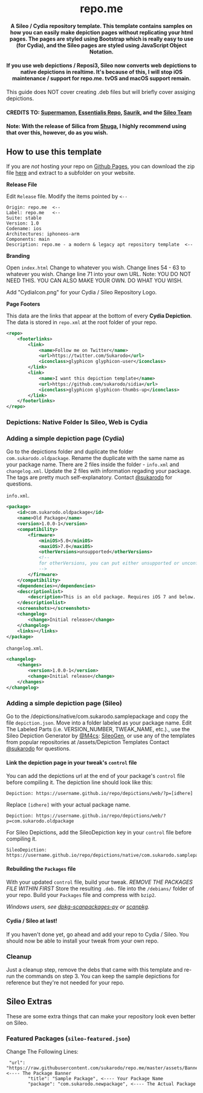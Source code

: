 <center>
  <h1 align="center">repo.me</h1>
  <h4 align="center">A Sileo / Cydia repository template. This template contains samples on how you can easily make depiction pages without replicating your html pages. The pages are styled using <a href"https://getbootstrap.com">Bootstrap</a> which is really easy to use (for Cydia), and the Sileo pages are styled using JavaScript Object Notation.</h4>
  <h4 align="center">If you use web depictions / Reposi3, Sileo now converts web depictions to native depictions in realtime. It's because of this, I will stop iOS maintenance / support for repo.me. tvOS and macOS support remain.</h4>
</center>

This guide does NOT cover creating .deb files but will briefly cover assiging depictions.

#### CREDITS TO: [Supermamon](https://github.com/Supermamon/), [Essentialis Repo](https://twitter.com/EssentialisRepo/), [Saurik](https://twitter.com/Saurik/), and the [Sileo Team](https://twitter.com/getSileo/)
#### Note: With the release of Silica from [Shuga](https://github.com/ShugaBuga/), I highly recommend using that over this, however, do as you wish.

## How to use this template
If you are *not* hosting your repo on [Github Pages](https://pages.github.com/), you can download the zip file [here](https://github.com/sukarodo/repo.me/archive/master.zip) and extract to a subfolder on your website.

**Release File**

Edit `Release` file. Modify the items pointed by `<--`

    Origin: repo.me  <--
    Label: repo.me   <--
    Suite: stable
    Version: 1.0
    Codename: ios
    Architectures: iphoneos-arm
    Components: main
    Description: repo.me - a modern & legacy apt repository template  <--

**Branding**

Open `index.html`
Change <title>repo.me</title> to whatever you wish.
Change lines 54 - 63 to whatever you wish.
Change line 71 into your own URL.
Note: YOU DO NOT NEED THIS. YOU CAN ALSO MAKE YOUR OWN. DO WHAT YOU WISH.

Add "CydiaIcon.png" for your Cydia / Sileo Repository Logo.


**Page Footers**

This data are the links that appear at the bottom of every **Cydia Depiction**. The data is stored in `repo.xml` at the root folder of your repo.

```xml
<repo>
    <footerlinks>
        <link>
            <name>Follow me on Twitter</name>
            <url>https://twitter.com/Sukarodo</url>
            <iconclass>glyphicon glyphicon-user</iconclass>
        </link>
        <link>
            <name>I want this depiction template</name>
            <url>https://github.com/sukarodo/sidia</url>
            <iconclass>glyphicon glyphicon-thumbs-up</iconclass>
        </link>
    </footerlinks>
</repo>
```
### Depictions: Native Folder Is Sileo, Web is Cydia

### Adding a simple depiction page (Cydia)

Go to the depictions folder and duplicate the folder `com.sukarodo.oldpackage`.
Rename the duplicate with the same name as your package name.
There are 2 files inside the folder - `info.xml` and `changelog.xml`.
Update the 2 files with information regading your package.
The tags are pretty much self-explanatory.
Contact [@sukarodo](https://twitter.com/sukarodo) for questions.

`info.xml`.
```xml
<package>
    <id>com.sukarodo.oldpackage</id>
    <name>Old Package</name>
    <version>1.0.0-1</version>
    <compatibility>
        <firmware>
            <miniOS>5.0</miniOS>
            <maxiOS>7.0</maxiOS>
            <otherVersions>unsupported</otherVersions>
            <!--
            for otherVersions, you can put either unsupported or unconfirmed
            -->
        </firmware>
    </compatibility>
    <dependencies></dependencies>
    <descriptionlist>
        <description>This is an old package. Requires iOS 7 and below..</description>
    </descriptionlist>
    <screenshots></screenshots>
    <changelog>
        <change>Initial release</change>
    </changelog>
    <links></links>
</package>
```

`changelog.xml`.
```xml
<changelog>
    <changes>
        <version>1.0.0-1</version>
        <change>Initial release</change>
    </changes>
</changelog>
```
### Adding a simple depiction page (Sileo)

Go to the /depictions/native/com.sukarodo.samplepackage and copy the file `depiction.json`.
Move into a folder labeled as your package name.
Edit The Labeled Parts (i.e. VERSION_NUMBER, TWEAK_NAME, etc.)., use the Sileo Depiction Generator by [@M4cs](https://twitter.com/maxbridgland): [SileoGen](https://sileogen.com/), or use any of the templates from popular
repositories at /assets/Depiction Templates
Contact [@sukarodo](https://twitter.com/sukarodo) for questions.

#### Link the depiction page in your tweak's `control` file

You can add the depictions url at the end of your package's `control` file before compiling it.
The depiction line should look like this:

```text
Depiction: https://username.github.io/repo/depictions/web/?p=[idhere]
```

Replace `[idhere]` with your actual package name.

```text
Depiction: https://username.github.io/repo/depictions/web/?p=com.sukarodo.oldpackage
```
For Sileo Depictions, add the SileoDepiction key in your `control` file before compiling it.

```text
SileoDepiction: https://username.github.io/repo/depictions/native/com.sukarodo.samplepackage/depiction.json
````

#### Rebuilding the `Packages` file

With your updated `control` file, build your tweak.
*REMOVE THE PACKAGES FILE WITHIN FIRST*
Store the resulting `.deb.` file into the `/debians/` folder of your repo.
Build your `Packages` file and compress with `bzip2`.

_Windows users, see [dpkg-scanpackages-py](https://github.com/supermamon/dpkg-scanpackages-py) or [scanpkg](https://github.com/mstg/scanpkg)._

#### Cydia / Sileo at last!

If you haven't done yet, go ahead and add your repo to Cydia / Sileo.
You should now be able to install your tweak from your own repo.

### Cleanup

Just a cleanup step, remove the debs that came with this template and re-run the commands on step 3. You can keep the sample depictions for reference but they're not needed for your repo.

## Sileo Extras

These are some extra things that can make your repository look even better on Sileo.

### Featured Packages (`sileo-featured.json`)

Change The Following Lines:
```
 "url": "https://raw.githubusercontent.com/sukarodo/repo.me/master/assets/Banners/RepoHeader.png", <---- The Package Banner
        "title": "Sample Package", <---- Your Package Name
        "package": "com.sukarodo.newpackage", <---- The Actual Package
```
